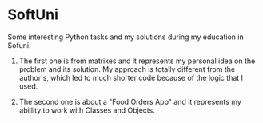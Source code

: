 # SoftUni
Some interesting Python tasks and my solutions during my education in Sofuni.

1. The first one is from matrixes and it represents my personal idea on the problem and its solution. 
My approach is totally different from the author's, which led to much shorter code because of the logic that I used.

2. The second one is about a "Food Orders App" and it represents my abillity to work with Classes and Objects.

